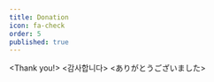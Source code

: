 ```yaml
---
title: Donation
icon: fa-check
order: 5
published: true
---
```


<Thank you!> 
<감사합니다> 
<ありがとうございました>

